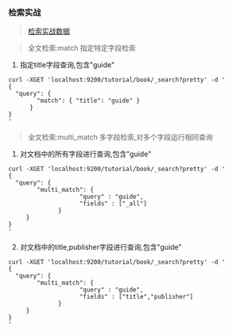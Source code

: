 ### 检索实战

> [检索实战数据](../data/book.md)

> 全文检索:match 指定特定字段检索
1. 指定title字段查询,包含"guide"
```
curl -XGET 'localhost:9200/tutorial/book/_search?pretty' -d '
{
  "query": { 
        "match": { "title": "guide" } 
      }
}
'
```

> 全文检索:multi_match 多字段检索,对多个字段运行相同查询
1. 对文档中的所有字段进行查询,包含"guide"
```
curl -XGET 'localhost:9200/tutorial/book/_search?pretty' -d '
{
  "query": { 
        "multi_match": { 
                    "query" : "guide",
                    "fields" : ["_all"]
              } 
     }
}
'
```
2. 对文档中的title,publisher字段进行查询,包含"guide"
```
curl -XGET 'localhost:9200/tutorial/book/_search?pretty' -d '
{
  "query": { 
        "multi_match": { 
                    "query" : "guide",
                    "fields" : ["title","publisher"]
              } 
     }
}
'
```
